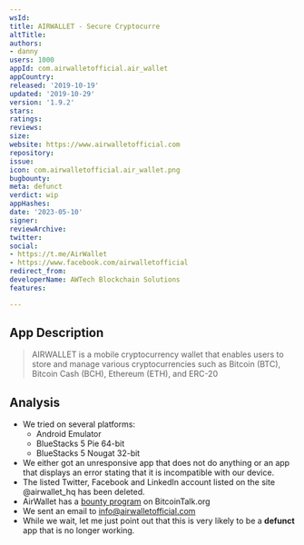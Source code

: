 ```yaml
---
wsId: 
title: AIRWALLET - Secure Cryptocurre
altTitle: 
authors:
- danny
users: 1000
appId: com.airwalletofficial.air_wallet
appCountry: 
released: '2019-10-19'
updated: '2019-10-29'
version: '1.9.2'
stars: 
ratings: 
reviews: 
size: 
website: https://www.airwalletofficial.com
repository: 
issue: 
icon: com.airwalletofficial.air_wallet.png
bugbounty: 
meta: defunct
verdict: wip
appHashes: 
date: '2023-05-10'
signer: 
reviewArchive: 
twitter: 
social:
- https://t.me/AirWallet
- https://www.facebook.com/airwalletofficial
redirect_from: 
developerName: AWTech Blockchain Solutions
features: 

---
```


## App Description 

> AIRWALLET is a mobile cryptocurrency wallet that enables users to store and manage various cryptocurrencies such as Bitcoin (BTC), Bitcoin Cash (BCH), Ethereum (ETH), and ERC-20

## Analysis 

- We tried on several platforms:
  - Android Emulator
  - BlueStacks 5 Pie 64-bit 
  - BlueStacks 5 Nougat 32-bit
- We either got an unresponsive app that does not do anything or an app that displays an error stating that it is incompatible with our device.
- The listed Twitter, Facebook and LinkedIn account listed on the site @airwallet_hq has been deleted. 
- AirWallet has a [bounty program](https://bitcointalk.org/index.php?topic=5074548.0) on BitcoinTalk.org
- We sent an email to info@airwalletofficial.com 
- While we wait, let me just point out that this is very likely to be a **defunct** app that is no longer working.

